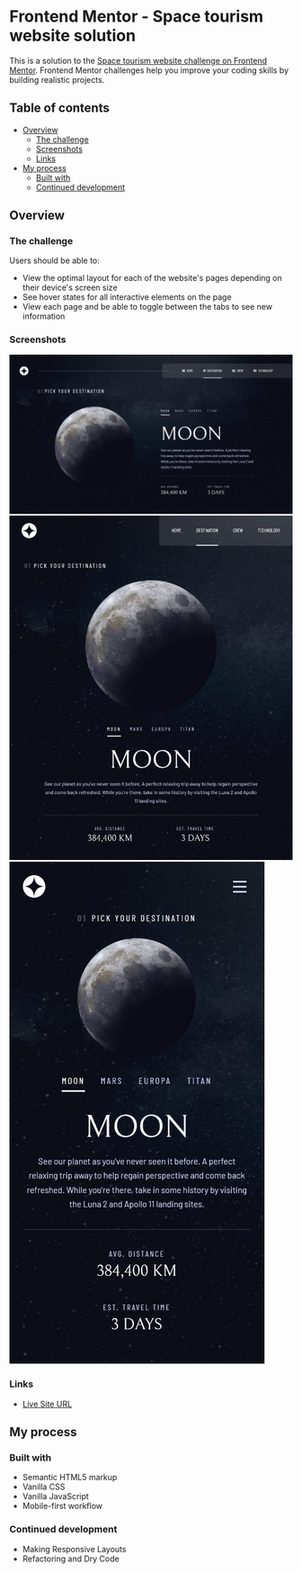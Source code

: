 # Frontend Mentor - Space tourism website solution

This is a solution to the [Space tourism website challenge on Frontend Mentor](https://www.frontendmentor.io/challenges/space-tourism-multipage-website-gRWj1URZ3). Frontend Mentor challenges help you improve your coding skills by building realistic projects.

## Table of contents

- [Overview](#overview)
  - [The challenge](#the-challenge)
  - [Screenshots](#screenshot)
  - [Links](#links)
- [My process](#my-process)
  - [Built with](#built-with)
  - [Continued development](#continued-development)

## Overview

### The challenge

Users should be able to:

- View the optimal layout for each of the website's pages depending on their device's screen size
- See hover states for all interactive elements on the page
- View each page and be able to toggle between the tabs to see new information

### Screenshots

![Desktop view](./assets/Moon-destination-desktop-view.png)
![Tablet view](./assets/Moon-destination-tablet-view.png)
![Mobile view](./assets/Moon-destination-mobile-view.png)

### Links

- [Live Site URL](https://zuhairn.github.io/Space-tourism-website/)

## My process

### Built with

- Semantic HTML5 markup
- Vanilla CSS
- Vanilla JavaScript
- Mobile-first workflow

### Continued development

- Making Responsive Layouts
- Refactoring and Dry Code
